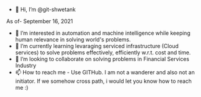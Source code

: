 - 👋 Hi, I’m @git-shwetank

As of- September 16, 2021

- 👀 I’m interested in automation and machine intelligence while keeping human relevance in solving world's problems.
- 🌱 I’m currently learning levaraging serviced infrastructure (Cloud services) to solve problems effectively, efficiently w.r.t. cost and time.
- 💞️ I’m looking to collaborate on solving problems in Financial Services Industry 
- 📫 How to reach me - Use GITHub. I am not a wanderer and also not an initiator. If we somehow cross path, i would let you know how to reach me :)

<!---
git-shwetank/git-shwetank is a ✨ special ✨ repository because its `README.md` (this file) appears on your GitHub profile.
You can click the Preview link to take a look at your changes.
--->
